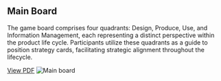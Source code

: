 ## Main Board

The game board comprises four quadrants: Design, Produce, Use, and Information Management, each representing a distinct perspective within the product life cycle. Participants utilize these quadrants as a guide to position strategy cards, facilitating strategic alignment throughout the lifecycle.

[View PDF](https://t-nagesh.github.io/toolkitupdateloopholes.github.io/assets/images/mainboard.pdf)
![Main board](https://t-nagesh.github.io/toolkitupdateloopholes.github.io/assets/images/mainboard@300x-100.jpg)
